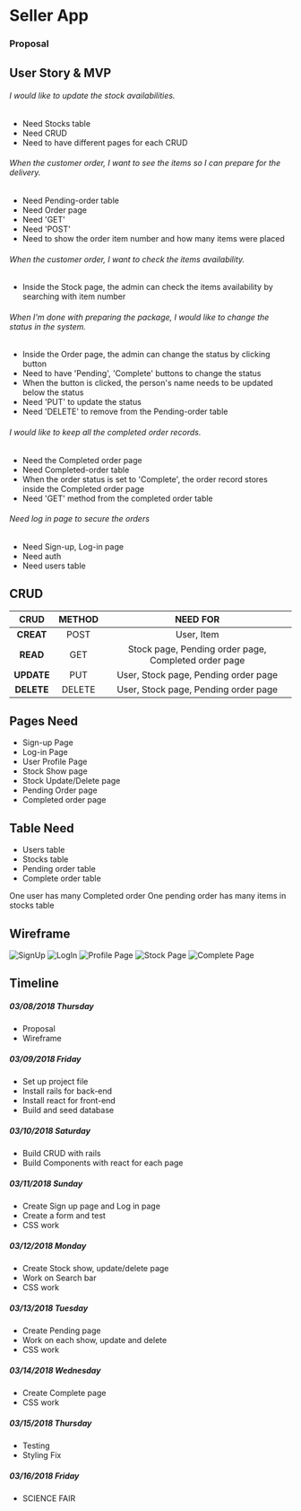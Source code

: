 # Seller App

### Proposal 

## User Story & MVP

###### I would like to update the stock availabilities. 
- Need Stocks table
- Need CRUD 
- Need to have different pages for each CRUD 

###### When the customer order, I want to see the items so I can prepare for the delivery.
- Need Pending-order table
- Need Order page 
- Need 'GET'
- Need 'POST'
- Need to show the order item number and how many items were placed 

###### When the customer order, I want to check the items availability. 
- Inside the Stock page, the admin can check the items availability by searching with item number

###### When I'm done with preparing the package, I would like to change the status in the system. 
- Inside the Order page, the admin can change the status by clicking button
- Need to have 'Pending', 'Complete' buttons to change the status 
- When the button is clicked, the person's name needs to be updated below the status 
- Need 'PUT' to update the status 
- Need 'DELETE' to remove from the Pending-order table

###### I would like to keep all the completed order records. 
- Need the Completed order page
- Need Completed-order table
- When the order status is set to 'Complete', the order record stores inside the Completed order page
- Need 'GET' method from the completed order table

###### Need log in page to secure the orders
- Need Sign-up, Log-in page
- Need auth 
- Need users table 



## CRUD

| CRUD | METHOD | NEED FOR |
|    :---:   | :---:  | :---:      |
| **CREAT**  | POST   | User, Item |
| **READ**   | GET    | Stock page, Pending order page, Completed order page |
| **UPDATE** | PUT    | User, Stock page, Pending order page |
| **DELETE** | DELETE | User, Stock page, Pending order page |


## Pages Need 

- Sign-up Page
- Log-in Page 
- User Profile Page
- Stock Show page 
- Stock Update/Delete page
- Pending Order page 
- Completed order page 


## Table Need 
- Users table 
- Stocks table 
- Pending order table 
- Complete order table 

One user has many Completed order 
One pending order has many items in stocks table 

## Wireframe 

![SignUp](./proposal-wireframe/Sign-up.png)
![LogIn](./proposal-wireframe/Log-In.png)
![Profile Page](./proposal-wireframe/Profile.png)
![Stock Page](./proposal-wireframe/Stock-Page.png)
![Complete Page](./proposal-wireframe/Complete-Page.png)

## Timeline 

##### 03/08/2018 Thursday 
- Proposal
- Wireframe 

##### 03/09/2018 Friday 
- Set up project file 
- Install rails for back-end 
- Install react for front-end 
- Build and seed database 

##### 03/10/2018 Saturday 
- Build CRUD with rails 
- Build Components with react for each page 


##### 03/11/2018 Sunday 
- Create Sign up page and Log in page
- Create a form and test
- CSS work 


##### 03/12/2018 Monday 
- Create Stock show, update/delete page
- Work on Search bar 
- CSS work 


##### 03/13/2018 Tuesday 
- Create Pending page
- Work on each show, update and delete 
- CSS work 


##### 03/14/2018 Wednesday 
- Create Complete page
- CSS work 


##### 03/15/2018 Thursday 
- Testing 
- Styling Fix 


##### 03/16/2018 Friday 
- SCIENCE FAIR 









